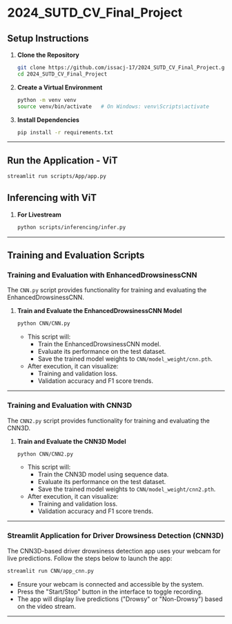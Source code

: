 # 2024_SUTD_CV_Final_Project

## Setup Instructions

1. **Clone the Repository**
   ```bash
   git clone https://github.com/issacj-17/2024_SUTD_CV_Final_Project.git
   cd 2024_SUTD_CV_Final_Project
   ```

2. **Create a Virtual Environment**
   ```bash
   python -m venv venv
   source venv/bin/activate   # On Windows: venv\Scripts\activate
   ```

3. **Install Dependencies**
   ```bash
   pip install -r requirements.txt
   ```

---

## Run the Application - ViT
   ```bash
   streamlit run scripts/App/app.py
   ```

## Inferencing with ViT

1. **For Livestream**
    ```bash
   python scripts/inferencing/infer.py 
   ```

---

## Training and Evaluation Scripts

### **Training and Evaluation with EnhancedDrowsinessCNN**

The `CNN.py` script provides functionality for training and evaluating the EnhancedDrowsinessCNN. 

1. **Train and Evaluate the EnhancedDrowsinessCNN Model**
   ```bash
   python CNN/CNN.py
   ```

   - This script will:
     - Train the EnhancedDrowsinessCNN model.
     - Evaluate its performance on the test dataset.
     - Save the trained model weights to `CNN/model_weight/cnn.pth`.
   - After execution, it can visualize:
     - Training and validation loss.
     - Validation accuracy and F1 score trends.

---

### **Training and Evaluation with CNN3D**

The `CNN2.py` script provides functionality for training and evaluating the CNN3D.

1. **Train and Evaluate the CNN3D Model**
   ```bash
   python CNN/CNN2.py
   ```

   - This script will:
     - Train the CNN3D model using sequence data.
     - Evaluate its performance on the test dataset.
     - Save the trained model weights to `CNN/model_weight/cnn2.pth`.
   - After execution, it can visualize:
     - Training and validation loss.
     - Validation accuracy and F1 score trends.

---

### **Streamlit Application for Driver Drowsiness Detection (CNN3D)**

   The CNN3D-based driver drowsiness detection app uses your webcam for live predictions. Follow the steps below to launch the app:

   ```bash
   streamlit run CNN/app_cnn.py
   ```

   - Ensure your webcam is connected and accessible by the system.
   - Press the "Start/Stop" button in the interface to toggle recording.
   - The app will display live predictions ("Drowsy" or "Non-Drowsy") based on the video stream.

---





